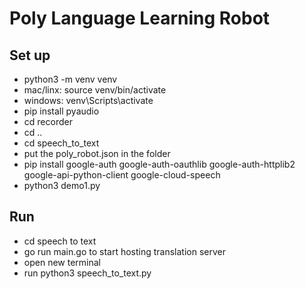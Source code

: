 # Poly Language Learning Robot

## Set up
- python3 -m venv venv
- mac/linx: source venv/bin/activate
- windows: venv\Scripts\activate
- pip install pyaudio
- cd recorder
- cd ..
- cd speech_to_text
- put the poly_robot.json in the folder
- pip install google-auth google-auth-oauthlib google-auth-httplib2 google-api-python-client google-cloud-speech
- python3 demo1.py

## Run
- cd speech to text
- go run main.go to start hosting translation server
- open new terminal
- run python3 speech_to_text.py